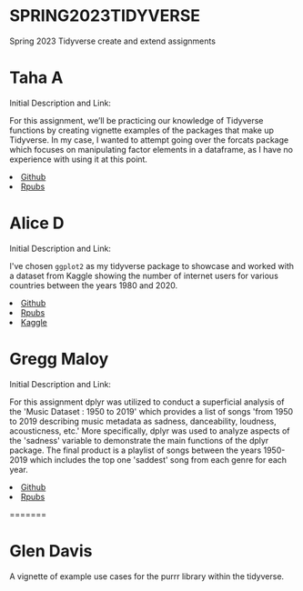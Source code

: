 # SPRING2023TIDYVERSE
Spring 2023 Tidyverse create and extend assignments

# Taha A
Initial Description and Link:

For this assignment, we’ll be practicing our knowledge of Tidyverse functions by creating vignette examples of the packages that make up Tidyverse. In my case, I wanted to attempt going over the forcats package which focuses on manipulating factor elements in a dataframe, as I have no experience with using it at this point.

<li> <a href = "https://github.com/alu-potato/DATA607/blob/main/Assignments/Week%209%20Project/Week%209%20Project.Rmd"> Github </a> </li>
<li> <a href = "https://rpubs.com/tahmad/DATA607Week9Project"> Rpubs </a> </li>

# Alice D
Initial Description and Link:

I've chosen `ggplot2` as my tidyverse package to showcase and worked with a dataset from Kaggle showing the number of internet users for various countries between the years 1980 and 2020.

<li> <a href = "https://github.com/addsding/data607/blob/main/tidyverse/ading%20ggplot2%20create.Rmd"> Github </a> </li>
<li> <a href = "https://rpubs.com/ading56/1024722"> Rpubs </a> </li>
<li> <a href = "https://www.kaggle.com/datasets/ashishraut64/internet-users?select=Final.csv"> Kaggle </a> </li>


# Gregg Maloy
Initial Description and Link:

For this assignment dplyr was utilized to conduct a superficial analysis of the 'Music
Dataset : 1950 to 2019' which provides a list of songs 'from 1950 to 2019 describing
music metadata as sadness, danceability, loudness, acousticness, etc.'  More
specifically, dplyr was used to analyze aspects of the 'sadness' variable to demonstrate
the main functions of the dplyr package.  The final product is a playlist of songs between the years 1950-2019 which includes the top one 'saddest' song from each genre for each year.  

<li> <a href = "https://github.com/greggmaloy/Data607_R/blob/main/Data_607_Tidyverse_Extend.Rmd"> Github </a> </li>
<li> <a href = "https://rpubs.com/greggmaloy/1027079"> Rpubs </a> </li>

=======
# Glen Davis
A vignette of example use cases for the purrr library within the tidyverse. 

